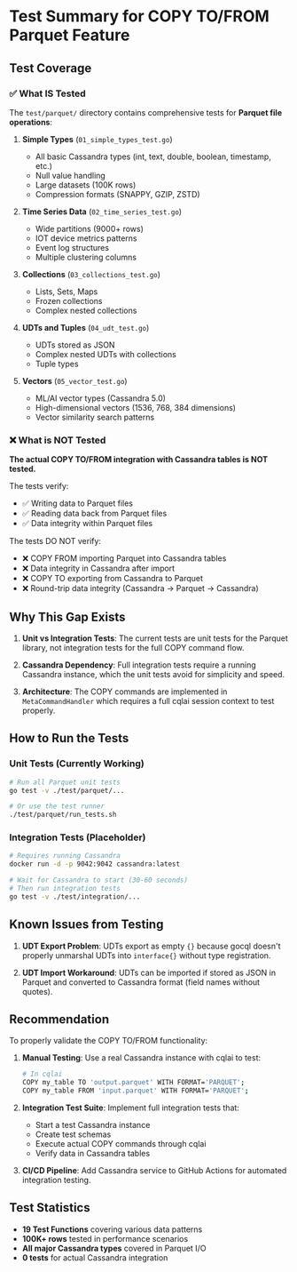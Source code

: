 # Test Summary for COPY TO/FROM Parquet Feature

## Test Coverage

### ✅ What IS Tested

The `test/parquet/` directory contains comprehensive tests for **Parquet file operations**:

1. **Simple Types** (`01_simple_types_test.go`)
   - All basic Cassandra types (int, text, double, boolean, timestamp, etc.)
   - Null value handling
   - Large datasets (100K rows)
   - Compression formats (SNAPPY, GZIP, ZSTD)

2. **Time Series Data** (`02_time_series_test.go`)
   - Wide partitions (9000+ rows)
   - IOT device metrics patterns
   - Event log structures
   - Multiple clustering columns

3. **Collections** (`03_collections_test.go`)
   - Lists, Sets, Maps
   - Frozen collections
   - Complex nested collections

4. **UDTs and Tuples** (`04_udt_test.go`)
   - UDTs stored as JSON
   - Complex nested UDTs with collections
   - Tuple types

5. **Vectors** (`05_vector_test.go`)
   - ML/AI vector types (Cassandra 5.0)
   - High-dimensional vectors (1536, 768, 384 dimensions)
   - Vector similarity search patterns

### ❌ What is NOT Tested

**The actual COPY TO/FROM integration with Cassandra tables is NOT tested.**

The tests verify:
- ✅ Writing data to Parquet files
- ✅ Reading data back from Parquet files
- ✅ Data integrity within Parquet files

The tests DO NOT verify:
- ❌ COPY FROM importing Parquet into Cassandra tables
- ❌ Data integrity in Cassandra after import
- ❌ COPY TO exporting from Cassandra to Parquet
- ❌ Round-trip data integrity (Cassandra → Parquet → Cassandra)

## Why This Gap Exists

1. **Unit vs Integration Tests**: The current tests are unit tests for the Parquet library, not integration tests for the full COPY command flow.

2. **Cassandra Dependency**: Full integration tests require a running Cassandra instance, which the unit tests avoid for simplicity and speed.

3. **Architecture**: The COPY commands are implemented in `MetaCommandHandler` which requires a full cqlai session context to test properly.

## How to Run the Tests

### Unit Tests (Currently Working)
```bash
# Run all Parquet unit tests
go test -v ./test/parquet/...

# Or use the test runner
./test/parquet/run_tests.sh
```

### Integration Tests (Placeholder)
```bash
# Requires running Cassandra
docker run -d -p 9042:9042 cassandra:latest

# Wait for Cassandra to start (30-60 seconds)
# Then run integration tests
go test -v ./test/integration/...
```

## Known Issues from Testing

1. **UDT Export Problem**: UDTs export as empty `{}` because gocql doesn't properly unmarshal UDTs into `interface{}` without type registration.

2. **UDT Import Workaround**: UDTs can be imported if stored as JSON in Parquet and converted to Cassandra format (field names without quotes).

## Recommendation

To properly validate the COPY TO/FROM functionality:

1. **Manual Testing**: Use a real Cassandra instance with cqlai to test:
   ```bash
   # In cqlai
   COPY my_table TO 'output.parquet' WITH FORMAT='PARQUET';
   COPY my_table FROM 'input.parquet' WITH FORMAT='PARQUET';
   ```

2. **Integration Test Suite**: Implement full integration tests that:
   - Start a test Cassandra instance
   - Create test schemas
   - Execute actual COPY commands through cqlai
   - Verify data in Cassandra tables

3. **CI/CD Pipeline**: Add Cassandra service to GitHub Actions for automated integration testing.

## Test Statistics

- **19 Test Functions** covering various data patterns
- **100K+ rows** tested in performance scenarios
- **All major Cassandra types** covered in Parquet I/O
- **0 tests** for actual Cassandra integration